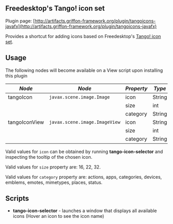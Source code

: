 
Freedesktop's Tango! icon set
-----------------------------

Plugin page: [http://artifacts.griffon-framework.org/plugin/tangoicons-javafx](http://artifacts.griffon-framework.org/plugin/tangoicons-javafx)


Provides a shortcut for adding icons based on Freedesktop's [Tango! icon set][1].

Usage
-----

The following nodes will become available on a View script upon installing this plugin

| *Node*        | *Node*                        | *Property* | *Type* | *Default*   | *Bindable* |
| ------------- | ----------------------------- | ---------- | ------ | ----------- | ---------- |
| tangoIcon     | `javax.scene.image.Image`     | icon       | String |             | no         |
|               |                               | size       | int    | `16`        | no         |
|               |                               | category   | String | `actions`   | no         |
| tangoIconView | `javax.scene.image.ImageView` | icon       | String |             | no         |
|               |                               | size       | int    | `16`        | no         |
|               |                               | category   | String | `actions`   | no         |

Valid values for `icon` can be obtained by running **tango-icon-selector** and inspecting the tooltip of the chosen icon.

Valid values for `size` property are: 16, 22, 32.

Valid values for `category` property are: actions, apps, categories, devices, emblems, emotes, mimetypes, places, status.

Scripts
-------

 * **tango-icon-selector** - launches a window that displays all available icons (Hover an icon to see the icon name)

[1]: http://tango.freedesktop.org/Tango_Icon_Library

